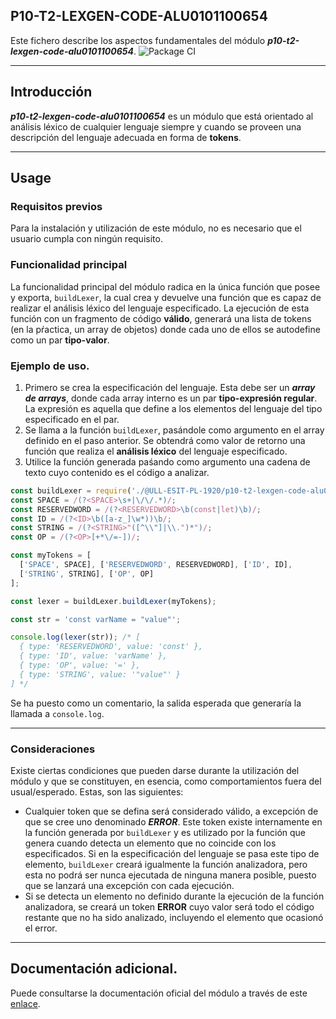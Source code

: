 ## P10-T2-LEXGEN-CODE-ALU0101100654
Este fichero describe los aspectos fundamentales del módulo ***p10-t2-lexgen-code-alu0101100654***.
![Package CI](https://github.com/ULL-ESIT-PL-1920/p10-t2-lexgen-testing-alu0101100654/workflows/Package%20CI/badge.svg)

---
## Introducción
***p10-t2-lexgen-code-alu0101100654*** es un módulo que está orientado al análisis léxico de cualquier lenguaje siempre y cuando se proveen una descripción del lenguaje adecuada en forma de **tokens**.

---
## Usage
### Requisitos previos
Para la instalación y utilización de este módulo, no es necesario que el usuario cumpla con ningún requisito.
### Funcionalidad principal
La funcionalidad principal del módulo radica en la única función que posee y exporta, `buildLexer`, la cual crea y devuelve una función que es capaz de realizar el análisis léxico del lenguaje especificado. La ejecución de esta función con un fragmento de código **válido**, generará una lista de tokens (en la pŕactica, un array de objetos) donde cada uno de ellos se autodefine como un par **tipo-valor**. 
### Ejemplo de uso.
1. Primero se crea la especificación del lenguaje. Esta debe ser un ***array de arrays***, donde cada array interno es un par **tipo-expresión regular**. La expresión es aquella que define a los elementos del lenguaje del tipo especificado en el par.
2. Se llama a la función `buildLexer`, pasándole como argumento en el array definido en el paso anterior. Se obtendrá como valor de retorno una función que realiza el **análisis léxico** del lenguaje especificado.
3. Utilice la función generada paśando como argumento una cadena de texto cuyo contenido es el código a analizar.

```js
const buildLexer = require('./@ULL-ESIT-PL-1920/p10-t2-lexgen-code-alu0101100654.js');
const SPACE = /(?<SPACE>\s+|\/\/.*)/;
const RESERVEDWORD = /(?<RESERVEDWORD>\b(const|let)\b)/;
const ID = /(?<ID>\b([a-z_]\w*))\b/;
const STRING = /(?<STRING>"([^\\"]|\\.")*")/;
const OP = /(?<OP>[+*\/=-])/;

const myTokens = [
  ['SPACE', SPACE], ['RESERVEDWORD', RESERVEDWORD], ['ID', ID],
  ['STRING', STRING], ['OP', OP]
];

const lexer = buildLexer.buildLexer(myTokens);

const str = 'const varName = "value"';

console.log(lexer(str)); /* [
  { type: 'RESERVEDWORD', value: 'const' },
  { type: 'ID', value: 'varName' },
  { type: 'OP', value: '=' },
  { type: 'STRING', value: '"value"' }
] */
```
Se ha puesto como un comentario, la salida esperada que generaría la llamada a `console.log`.

---
### Consideraciones
Existe ciertas condiciones que pueden darse durante la utilización del módulo y que se constituyen, en esencia, como comportamientos fuera del usual/esperado. Estas, son las siguientes:
* Cualquier token que se defina será considerado válido, a excepción de que se cree uno denominado ***ERROR***. Este token existe internamente en la función generada por `buildLexer` y es utilizado por la función que genera cuando detecta un elemento que no coincide con los especificados. Si en la especificación del lenguaje se pasa este tipo de elemento, `buildLexer` creará igualmente la función analizadora, pero esta no podrá ser nunca ejecutada de ninguna manera posible, puesto que se lanzará una excepción con cada ejecución.
* Si se detecta un elemento no definido durante la ejecución de la función analizadora, se creará un token **ERROR** cuyo valor será todo el código restante que no ha sido analizado, incluyendo el elemento que ocasionó el error.

---
## Documentación adicional.
Puede consultarse la documentación oficial del módulo a través de este [enlace](https://ull-esit-pl-1920.github.io/p10-t2-lexgen-code-alu0101100654/).